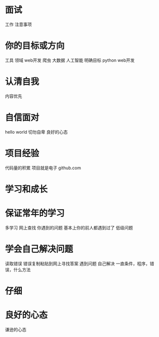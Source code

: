# 面试
工作 注意事项

# 你的目标或方向
工具
领域 web开发 爬虫 大数据 人工智能
明确目标
python web开发

# 认清自我
内容优先
# 自信面对
hello world
切勿自卑
良好的心态
# 项目经验
代码量的积累
项目就是电子
github.com


# 学习和成长

# 保证常年的学习
多学习
网上查找
你遇到的问题 基本上你的前人都遇到过了
低级问题

# 学会自己解决问题
读取错误
错误复制粘贴到网上寻找答案
遇到问题 自己解决
一直条件，程序，错误，什么方法


# 仔细

# 良好的心态
谦逊的心态